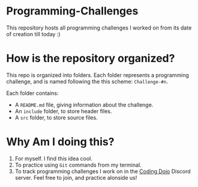 # Programming-Challenges
This repository hosts all programming challenges I worked on from its date of creation till today :)

# How is the repository organized?
This repo is organized into folders. Each folder represents a programming challenge, and is named following the this scheme: `Challenge-#n`.

Each folder contains:
- A `README.md` file, giving information about the challenge.
- An `include` folder, to store header files.
- A `src` folder, to store source files.

# Why Am I doing this?

1. For myself. I find this idea cool.
2. To practice using `Git` commands from my terminal.
3. To track programming challenges I work on in the [Coding Dojo](https://discord.gg/eHBzqbedXZ) Discord server. Feel free to join, and practice alonside us!